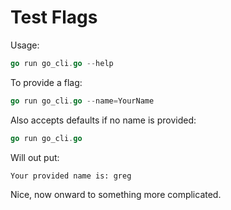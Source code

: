Test Flags
==========

Usage:
```go
go run go_cli.go --help
```

To provide a flag:
```go
go run go_cli.go --name=YourName
```

Also accepts defaults if no name is provided:
```go
go run go_cli.go
```

Will out put:
```bash
Your provided name is: greg
```

Nice, now onward to something more complicated.
